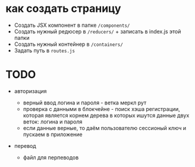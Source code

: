 # как создать страницу

- Создать JSX компонент в папке `/components/`
- Создать нужный редюсер в `/reducers/` + записать в index.js этой папки
- Создать нужный контейнер в `/containers/`
- Задать путь в `routes.js`

# TODO


- авторизация 
    - верный ввод логина и пароля - ветка меркл рут
    - проверка с данными в блокчейне - поиск хэша регистрации, которая является корнем дерева в которых ишутся данные двух веток: логина и пароля
    - если данные верные, то даём пользователю сессионый ключ и пускаем в приложение

- перевод 
    - файл для перпеводов